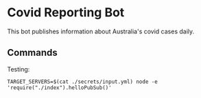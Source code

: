 # Covid Reporting Bot

This bot publishes information about Australia's covid cases daily.

## Commands

Testing: 
```
TARGET_SERVERS=$(cat ./secrets/input.yml) node -e 'require("./index").helloPubSub()'
```

